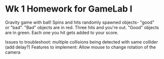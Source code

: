 # Wk 1 Homework for GameLab I

Gravity game with ball! Spins and hits randomly spawned objects- "good" or "bad".
"Bad" objects are in red. Three hits and you're out.
"Good" objects are in green. Each one you hit gets added to your score.

Issues to troubleshoot: multiple collisions being detected with same collider (add delay?)
Features to implement: Allow mouse to change rotation of the camera
